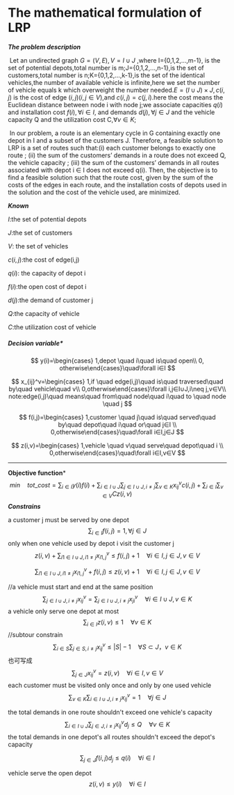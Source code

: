 # The  mathematical formulation of LRP

***The problem description***

​	Let an undirected graph $G=(V,E),V = I∪J$ ,where  I={0,1,2,...,m-1}​, is the set of potential depots,total number is m;J={0,1,2,...,n-1},is the set of customers,total number is n;K={0,1,2,...,k-1},is the set of  the identical vehicles,the number of available vehicle is infinite,here we set the number of vehicle equals k which overweight the number needed.$E =( I∪J)×J,c(i,j)$ is the cost of edge $(i,j)(i,j∈V)$,and $c(i,j)=c(j,i)$.here the cost means the Euclidean distance between node i with node j;we associate capacities $q(i)$ and installation cost $f(i), \forall  i ∈ I$, and demands $d(j) ,\forall  j ∈ J$ and the vehicle capacity Q and the utilization cost C,$\forall  v∈K$;

​	In our problem, a route is an elementary cycle in G containing exactly one depot in I and a subset of the customers J. Therefore, a feasible solution to LRP is a set of routes such that:(i) each customer belongs to exactly one route ; (ii) the sum of the customers’ demands in a route does not exceed Q, the vehicle capacity ;  (iii) the sum of the customers’ demands in all routes associated with depot i ∈ I does not exceed q(i). Then, the objective is to find a feasible solution such that the route cost, given by the sum of the costs of the edges in each route, and the installation costs of depots used in the solution and the cost of the vehicle used, are minimized.

***Known***

$I$:the set of potential depots

$J$:the set of customers

$V​$: the set of vehicles

$c(i,j)$:the cost of edge(i,j)

$q(i)$: the  capacity of  depot i

$f(i)​$:the open cost of  depot i

$d(j)​$:the demand of customer j

$Q$:the capacity of vehicle

$C$:the  utilization cost of vehicle

##### Decision variable*

$$
y(i)=\begin{cases} 1,depot \quad i\quad is\quad open\\ 0, otherwise\end{cases}\quad\forall i∈I
$$

$$
x_{ij}^v=\begin{cases} 1,if \quad edge(i,j)\quad is\quad traversed\quad by\quad vehicle\quad v\\ 0,otherwise\end{cases}\forall i,j∈I∪J,i\neq j,v∈V\\
note:edge(i,j)\quad means\quad from\quad node\quad i\quad to \quad node \quad j
$$

$$
f(i,j)=\begin{cases} 1,customer \quad j\quad is\quad served\quad by\quad depot\quad i\quad or\quad j∈I \\ 0,otherwise\end{cases}\quad\forall i∈I,j∈J
$$

$$
z(i,v)=\begin{cases} 1,vehicle \quad v\quad  serve\quad depot\quad i \\ 0,otherwise\end{cases}\quad\forall i∈I,v∈V
$$



****

**Objective function***
$$
min\quad tot\_cost= \sum_{i∈I}{y(i)f(i)}+\sum_{i∈I∪J}\sum_{j∈I∪J,i\neq j}\sum_{v∈K}{x_{ij}^vc(i,j)}+\sum_{i∈I}\sum_{v∈V}{Cz(i,v)}
$$
***Constrains***

a customer j must be served by one depot
$$
\sum_{i∈I}f(i,j)=1,\forall j∈J
$$
only  when one vehicle used by depot i  visit the customer j
$$
z(i,v) +\sum_{i1∈I∪J,i1\neq j}x_{i1,j}^v \le f(i,j)+1 \quad \forall i∈I,j∈J,v∈V
$$

$$
\sum_{i1∈I∪J,i1\neq j}x_{i1,j}^v+ f(i,j) \le z(i,v)+1\quad \forall i∈I,j∈J,v∈V
$$


//a vehicle must start and end at the same position
$$
\sum_{j∈I∪J,i\neq j}x_{ij}^v=\sum_{j∈I∪J,i\neq j}x_{ji}^v\quad \forall i∈I∪J,v∈K
$$
a vehicle only serve one depot at most
$$
\sum_{i∈I}z(i,v) \le 1 \quad \forall v∈K
$$
//subtour constrain
$$
\sum_{i∈S}\sum_{j∈S,i \neq j}x_{ij}^v \le |S|-1  \quad \forall S\subset J， v∈K
$$
也可写成
$$
\sum_{j∈J}x_{ij}^v = z(i,v)\quad \forall i∈I,v∈V  
$$
each customer must be visited only once and only by one used vehicle
$$
\sum_{v∈K}\sum_{i∈I\cup J,i \neq j}{x_{ij}^v} =1\quad \forall j∈J
$$

the total demands in one route shouldn't exceed one vehicle's capacity
$$
\sum_{i∈I∪J}\sum_{j∈J,i\neq j}{x_{ij}^vd_j} \leq Q\quad \forall v∈K
$$
the total demands in one depot's all routes shouldn't exceed the depot's capacity

$$
\sum_{j∈J}{f(i,j)d_j} \le q(i)\quad\forall i∈I
$$

vehicle serve the open depot
$$
z(i,v)\le y(i)\quad\forall i∈I
$$
